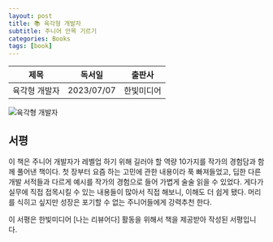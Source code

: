 ```yaml
---
layout: post
title: 📚 육각형 개발자
subtitle: 주니어 안목 기르기
categories: Books
tags: [book]
---
```


|      제목       |   독서일   |  출판사  |
| :-------------: | :--------: | :------: |
| 육각형 개발자 | 2023/07/07 | 한빛미디어 |

![육각형 개발자](/assets/images/posts/hexagon_developer.png)

## 서평

이 책은 주니어 개발자가 레벨업 하기 위해 길러야 할 역량 10가지를 작가의 경험담과 함께 풀어낸 책이다.
첫 장부터 요즘 하는 고민에 관한 내용이라 푹 빠져들었고, 딥한 다른 개발 서적들과 다르게 예시를 작가의 경험으로 들어 가볍게 술술 읽을 수 있었다.
게다가 실무에 직접 접목시킬 수 있는 내용들이 많아서 직접 해보니, 이해도 더 쉽게 됐다. 머리를 식히고 싶지만 성장은 포기할 수 없는 주니어들에게 강력추천 한다.

이 서평은 한빛미디어 [나는 리뷰어다] 활동을 위해서 책을 제공받아 작성된 서평입니다.
